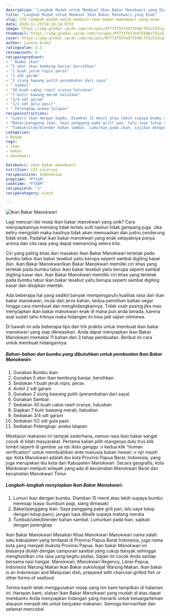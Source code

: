 ```yaml
---
description: "Langkah Mudah untuk Membuat Ikan Bakar Manokwari yang Enak"
title: "Langkah Mudah untuk Membuat Ikan Bakar Manokwari yang Enak"
slug: 379-langkah-mudah-untuk-membuat-ikan-bakar-manokwari-yang-enak
date: 2020-11-25T10:18:14.072Z
image: https://img-global.cpcdn.com/recipes/0f773f557e975590/751x532cq70/ikan-bakar-manokwari-foto-resep-utama.jpg
thumbnail: https://img-global.cpcdn.com/recipes/0f773f557e975590/751x532cq70/ikan-bakar-manokwari-foto-resep-utama.jpg
cover: https://img-global.cpcdn.com/recipes/0f773f557e975590/751x532cq70/ikan-bakar-manokwari-foto-resep-utama.jpg
author: Linnie Evans
ratingvalue: 3.3
reviewcount: 8
recipeingredient:
- " Bumbu ikan"
- "5 ekor ikan kembung banjar bersihkan"
- "1 buah jeruk nipis peras"
- "2 sdt garam"
- "2 siung bawang putih penambahan dari saya"
- " Sambal"
- "30 buah cabai rawit oranye haluskan"
- "7 butir bawang merah haluskan"
- "3/4 sdt garam"
- "1/2 sdt gula pasir"
- " Pelengkap aneka lalapan"
recipeinstructions:
- "Lumuri ikan dengan bumbu. Diamkan 15 menit atau lebih supaya bumbu meresap (saya: bumbuin pagi, siang dimasak)"
- "Bakar/panggang ikan. Saya panggang pake grill pan, lalu saya tutup dengan tutup panci, jangan lupa dibalik supaya matang merata"
- "Tumbuk/ulek/blender bahan sambal. Lumurkan pada ikan, sajikan dengan pelengkap"
categories:
- Resep
tags:
- ikan
- bakar
- manokwari

katakunci: ikan bakar manokwari 
nutrition: 131 calories
recipecuisine: Indonesian
preptime: "PT31M"
cooktime: "PT46M"
recipeyield: "1"
recipecategory: Lunch

---
```



![Ikan Bakar Manokwari](https://img-global.cpcdn.com/recipes/0f773f557e975590/751x532cq70/ikan-bakar-manokwari-foto-resep-utama.jpg)

Lagi mencari ide resep ikan bakar manokwari yang unik? Cara menyiapkannya memang tidak terlalu sulit namun tidak gampang juga. Jika keliru mengolah maka hasilnya tidak akan memuaskan dan justru cenderung tidak enak. Padahal ikan bakar manokwari yang enak selayaknya punya aroma dan cita rasa yang dapat memancing selera kita.

Ciri yang paling khas dari masakan Ikan Bakar Manokwari terletak pada bumbu tabur ikan bakar tesebut yaitu berupa seperti sambal digiling kasar dan. Ikan Bakar ManokwariIkan Bakar Manokwari memiliki ciri khas yang terletak pada bumbu tabur ikan bakar tesebut yaitu berupa seperti sambal digiling kasar dan. Ikan Bakar Manokwari memiliki ciri khas yang terletak pada bumbu tabur ikan bakar tesebut yaitu berupa seperti sambal digiling kasar dan disajikan mentah.

Ada beberapa hal yang sedikit banyak mempengaruhi kualitas rasa dari ikan bakar manokwari, mulai dari jenis bahan, kedua pemilihan bahan segar hingga cara membuat dan menghidangkannya. Tidak usah pusing jika mau menyiapkan ikan bakar manokwari enak di mana pun anda berada, karena asal sudah tahu triknya maka hidangan ini bisa jadi sajian istimewa.


Di bawah ini ada beberapa tips dan trik praktis untuk membuat ikan bakar manokwari yang siap dikreasikan. Anda dapat menyiapkan Ikan Bakar Manokwari memakai 11 bahan dan 3 tahap pembuatan. Berikut ini cara untuk membuat hidangannya.

<!--inarticleads1-->

##### Bahan-bahan dan bumbu yang dibutuhkan untuk pembuatan Ikan Bakar Manokwari:

1. Gunakan  Bumbu ikan:
1. Gunakan 5 ekor ikan kembung banjar, bersihkan
1. Sediakan 1 buah jeruk nipis, peras
1. Ambil 2 sdt garam
1. Gunakan 2 siung bawang putih (penambahan dari saya)
1. Gunakan  Sambal:
1. Sediakan 30 buah cabai rawit oranye, haluskan
1. Siapkan 7 butir bawang merah, haluskan
1. Sediakan 3/4 sdt garam
1. Sediakan 1/2 sdt gula pasir
1. Sediakan  Pelengkap: aneka lalapan


Meskipun makanan ini tampak sederhana, namun rasa ikan bakar sangat cocok di lidah masyarakat. Pertama kalian pilih manganya dulu trus klik tombil seperti di gambar ya njir iklan ganggu :v kedua klik &#34;human verification&#34; untuk membuktikan ente manusia bukan hewan :v njir masih aja. Kota Manokwari adalah ibu kota Provinsi Papua Barat, Indonesia, yang juga merupakan ibu kota dari Kabupaten Manokwari. Secara geografis, kota Mankowari meliputi wilayah yang ada di kecamatan Manokwari Barat dan kecamatan Manokwari Timur. 

<!--inarticleads2-->

##### Langkah-langkah menyiapkan Ikan Bakar Manokwari:

1. Lumuri ikan dengan bumbu. Diamkan 15 menit atau lebih supaya bumbu meresap (saya: bumbuin pagi, siang dimasak)
1. Bakar/panggang ikan. Saya panggang pake grill pan, lalu saya tutup dengan tutup panci, jangan lupa dibalik supaya matang merata
1. Tumbuk/ulek/blender bahan sambal. Lumurkan pada ikan, sajikan dengan pelengkap


Ikan Bakar Manokwari Masakan Khas Manokwari Manokwari nama salah satu kabupaten yang terdapat di Provinsi Papua Barat Indonesia, juga nama kota yang menjadi ibukota Provinsi Papua. Ikan bakar Manokwari ini biasanya diolah dengan campuran sambal yang cukup banyak sehingga menghasilkan cita rasa yang begitu pedas. Sajian ini cocok Anda santap bersama nasi hangat. Manokwari, Manokwari Regency, Länsi-Papua, Indonesia Warung Makan Ikan Bakar aukioloajat Warung Makan. Ikan bakar is an Indonesian and Malaysian dish, prepared with charcoal-grilled fish or other forms of seafood. 

Terima kasih telah menggunakan resep yang tim kami tampilkan di halaman ini. Harapan kami, olahan Ikan Bakar Manokwari yang mudah di atas dapat membantu Anda menyiapkan hidangan yang menarik untuk keluarga/teman ataupun menjadi ide untuk berjualan makanan. Semoga bermanfaat dan selamat mencoba!
